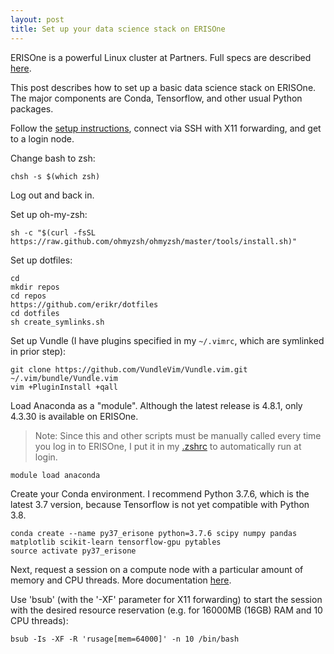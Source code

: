 ```yaml
---
layout: post
title: Set up your data science stack on ERISOne
---
```


ERISOne is a powerful Linux cluster at Partners. Full specs are described [here](https://rc.partners.org/research-apps-and-services/boilerplates-templates/it-infrastructure#citing-eris).

This post describes how to set up a basic data science stack on ERISOne. The major components are Conda, Tensorflow, and other usual Python packages.

Follow the [setup instructions](https://rc.partners.org/kb/article/2814), connect via SSH with X11 forwarding, and get to a login node.

Change bash to zsh:
```
chsh -s $(which zsh)
```

Log out and back in.  

Set up oh-my-zsh:
```
sh -c "$(curl -fsSL https://raw.github.com/ohmyzsh/ohmyzsh/master/tools/install.sh)"
```

Set up dotfiles:
```
cd
mkdir repos
cd repos
https://github.com/erikr/dotfiles
cd dotfiles
sh create_symlinks.sh
```

Set up Vundle (I have plugins specified in my `~/.vimrc`, which are symlinked in prior step):
```
git clone https://github.com/VundleVim/Vundle.vim.git ~/.vim/bundle/Vundle.vim
vim +PluginInstall +qall
```

Load Anaconda as a "module". Although the latest release is 4.8.1, only 4.3.30 is available on ERISOne.
> Note: Since this and other scripts must be manually called every time you log in to ERISOne, I put it in my [.zshrc](https://github.com/erikr/dotfiles/blob/master/.zshrc) to automatically run at login.

```
module load anaconda
```

Create your Conda environment. I recommend Python 3.7.6, which is the latest 3.7 version, because Tensorflow is not yet compatible with Python 3.8.

```
conda create --name py37_erisone python=3.7.6 scipy numpy pandas matplotlib scikit-learn tensorflow-gpu pytables  
source activate py37_erisone
```

Next, request a session on a compute node with a particular amount of memory and CPU threads. More documentation [here](https://rc.partners.org/kb/article/2680).  

Use 'bsub' (with the '-XF' parameter for X11 forwarding) to start the session with the desired resource reservation (e.g. for 16000MB (16GB) RAM and 10 CPU threads):

```
bsub -Is -XF -R 'rusage[mem=64000]' -n 10 /bin/bash
```

